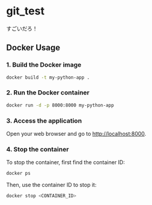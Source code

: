 # git_test
すごいだろ！

## Docker Usage

### 1. Build the Docker image
```bash
docker build -t my-python-app .
```

### 2. Run the Docker container
```bash
docker run -d -p 8000:8000 my-python-app
```

### 3. Access the application
Open your web browser and go to [http://localhost:8000](http://localhost:8000).

### 4. Stop the container
To stop the container, first find the container ID:
```bash
docker ps
```
Then, use the container ID to stop it:
```bash
docker stop <CONTAINER_ID>
```
